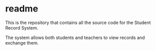 # readme

This is the repository that contains all the source code for the Student Record System.

The system allows both students and teachers to view records and exchange them.
